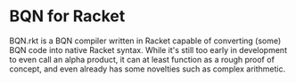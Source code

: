 # BQN for Racket
BQN.rkt is a BQN compiler written in Racket capable of converting (some) BQN code into native Racket syntax. 
While it's still too early in development to even call an alpha product, it can at least function as a rough proof of concept,
and even already has some novelties such as complex arithmetic.
